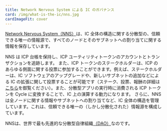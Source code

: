 ```yaml
---
title: Network Nervous System による IC のガバナンス
card: /img/what-is-the-ic/nns.jpg
cardImageFit: cover
---
```


[Network Nervous System（NNS）](/how-it-works/network-nervous-system-nns/)は、IC 全体の構造に関する分散型の、信頼できる唯一の情報源で、すべてのノードとそのサブネットへの割り当てに関する情報を保存しています。

NNS は ICP 台帳を保持し、ICP ユーティリティトークンのアカウントとトランザクションを追跡します。
また、ICP トークンのステークホルダーは、ICP のあらゆる側面に関する投票に参加することができます。例えば、ステークホルダーは、IC ソフトウェアのアップグレードや、新しいサブネットの追加などによる IC の拡張に関して投票することが可能です（ステーク、投票、報酬の詳細は[こちら](https://internetcomputer.org/how-it-works/network-nervous-system-nns/)を御覧ください）。また、分散型アプリの実行時に消費される ICP トークンを Cycle に変換することで、IC 上の演算する動力になります。
さらに、NNS は全ノードに関する情報やサブネットへの割り当てなど、IC 全体の構造を管理しています。これは、信頼できる唯一の（しかし分散化された）情報源を構成しています。

NNSは、世界で最も先進的な分散型自律組織[（DAO）](/docs/current/tokenomics/#network-nervous-system-nns)なのです。

<!--
---
title: The Network Nervous System governs the IC
card: /img/what-is-the-ic/nns.jpg
cardImageFit: cover
---

The [Network Nervous System (NNS)](/how-it-works/network-nervous-system-nns/) is the decentralized source of truth regarding the whole IC structure, storing information about all nodes and their allocation to subnets.
The NNS holds the ICP ledger, which tracks the accounts and transactions of the ICP utility token. Token holders can stake ICP tokens and thereby participate in voting about every aspect of the IC, putting ICP stakers in full control (learn more about staking, voting, and rewards [here](https://internetcomputer.org/how-it-works/network-nervous-system-nns/)). It also powers computation on the IC by converting ICP tokens to cycles, which are consumed when running decentralized apps.
The NNS is the world’s most advanced decentralized autonomous organization [(DAO)](/docs/current/tokenomics/#network-nervous-system-nns).

-->